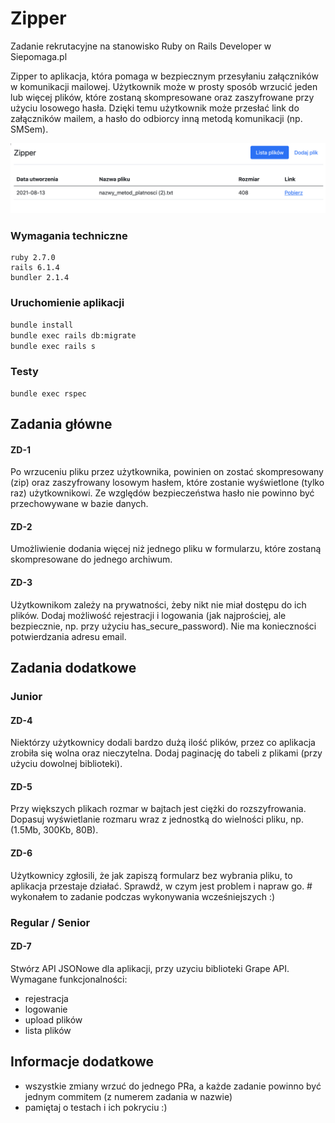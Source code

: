 # Zipper

Zadanie rekrutacyjne na stanowisko Ruby on Rails Developer w Siepomaga.pl

Zipper to aplikacja, która pomaga w bezpiecznym przesyłaniu załączników w komunikacji mailowej. Użytkownik może w prosty sposób wrzucić jeden lub więcej plików, które zostaną skompresowane oraz zaszyfrowane przy użyciu losowego hasła. Dzięki temu użytkownik może przesłać link do załączników mailem, a hasło do odbiorcy inną metodą komunikacji (np. SMSem). 

![alt text](readme.png)

### Wymagania techniczne

```
ruby 2.7.0
rails 6.1.4
bundler 2.1.4
```

### Uruchomienie aplikacji

```bash
bundle install
bundle exec rails db:migrate
bundle exec rails s
```

### Testy

```
bundle exec rspec
```

## Zadania główne

#### ZD-1

Po wrzuceniu pliku przez użytkownika, powinien on zostać skompresowany (zip) oraz zaszyfrowany losowym hasłem, które zostanie wyświetlone (tylko raz) użytkownikowi. Ze względów bezpieczeństwa hasło nie powinno być przechowywane w bazie danych.

#### ZD-2

Umożliwienie dodania więcej niż jednego pliku w formularzu, które zostaną skompresowane do jednego archiwum.

#### ZD-3

Użytkownikom zależy na prywatności, żeby nikt nie miał dostępu do ich plików. Dodaj możliwość rejestracji i logowania (jak najprościej, ale bezpiecznie, np. przy użyciu has_secure_password). Nie ma konieczności potwierdzania adresu email.

## Zadania dodatkowe

### Junior

#### ZD-4

Niektórzy użytkownicy dodali bardzo dużą ilość plików, przez co aplikacja zrobiła się wolna oraz nieczytelna. Dodaj paginację do tabeli z plikami (przy użyciu dowolnej biblioteki).

#### ZD-5

Przy większych plikach rozmar w bajtach jest ciężki do rozszyfrowania. Dopasuj wyświetlanie rozmaru wraz z jednostką do wielności pliku, np. (1.5Mb, 300Kb, 80B).

#### ZD-6

Użytkownicy zgłosili, że jak zapiszą formularz bez wybrania pliku, to aplikacja przestaje działać. Sprawdź, w czym jest problem i napraw go. # wykonałem to zadanie podczas wykonywania wcześniejszych :) 

### Regular / Senior

#### ZD-7

Stwórz API JSONowe dla aplikacji, przy uzyciu biblioteki Grape API. Wymagane funkcjonalności:

* rejestracja
* logowanie
* upload plików
* lista plików

## Informacje dodatkowe

* wszystkie zmiany wrzuć do jednego PRa, a każde zadanie powinno być jednym commitem (z numerem zadania w nazwie)
* pamiętaj o testach i ich pokryciu :)

